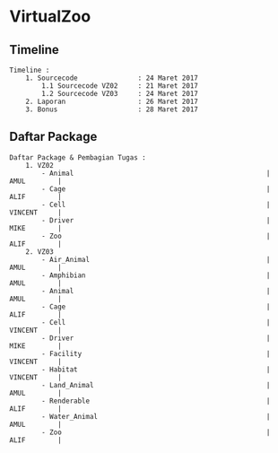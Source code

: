 # VirtualZoo

## Timeline

	Timeline :
		1. Sourcecode 				: 24 Maret 2017
			1.1 Sourcecode VZ02 	: 21 Maret 2017
			1.2 Sourcecode VZ03		: 24 Maret 2017
		2. Laporan					: 26 Maret 2017
		3. Bonus					: 28 Maret 2017

## Daftar Package

	Daftar Package & Pembagian Tugas :
		1. VZ02
			- Animal												|		AMUL		|
			- Cage													|		ALIF		|
			- Cell													|		VINCENT		|
			- Driver												|		MIKE		|
			- Zoo													|		ALIF		|
		2. VZ03
			- Air_Animal											|		AMUL		|
			- Amphibian												|		AMUL		|
			- Animal												|		AMUL		|
			- Cage													|		ALIF		|
			- Cell													|		VINCENT		|
			- Driver												|		MIKE		|
			- Facility												|		VINCENT		|
			- Habitat												|		VINCENT		|
			- Land_Animal											|		AMUL		|
			- Renderable											|		ALIF		|
			- Water_Animal											|		AMUL		|
			- Zoo													|		ALIF		|
